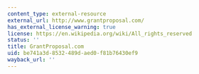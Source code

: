 ```yaml
---
content_type: external-resource
external_url: http://www.grantproposal.com/
has_external_license_warning: true
license: https://en.wikipedia.org/wiki/All_rights_reserved
status: ''
title: GrantProposal.com
uid: be741a3d-8532-489d-aed0-f81b76430ef9
wayback_url: ''
---
```

